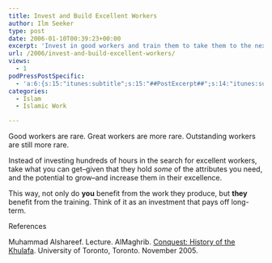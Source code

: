 ```yaml
---
title: Invest and Build Excellent Workers
author: Ilm Seeker
type: post
date: 2006-01-10T00:39:23+00:00
excerpt: 'Invest in good workers and train them to take them to the next level.  The best workers are the most rare.'
url: /2006/invest-and-build-excellent-workers/
views:
  - 1
podPressPostSpecific:
  - 'a:6:{s:15:"itunes:subtitle";s:15:"##PostExcerpt##";s:14:"itunes:summary";s:15:"##PostExcerpt##";s:15:"itunes:keywords";s:17:"##WordPressCats##";s:13:"itunes:author";s:10:"##Global##";s:15:"itunes:explicit";s:2:"No";s:12:"itunes:block";s:2:"No";}'
categories:
  - Islam
  - Islamic Work

---
```

<p class="gem">
  Good workers are rare. Great workers are more rare. Outstanding workers are still more rare.
</p>

Instead of investing hundreds of hours in the search for excellent workers, take what you can get&#8211;given that they hold _some_ of the attributes you need, and the potential to grow&#8211;and increase them in their excellence.

This way, not only do **you** benefit from the work they produce, but **they** benefit from the training. Think of it as an investment that pays off long-term.

<div id="referencesTitle">
  References
</div>

<p class="reference">
  Muhammad Alshareef. Lecture. AlMaghrib. <a href="http://www.almaghrib.org/con.php">Conquest: History of the Khulafa</a>. University of Toronto, Toronto. November 2005.
</p>